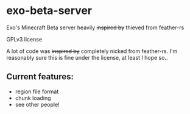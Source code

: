 # exo-beta-server
Exo's Minecraft Beta server heavily ~~inspired by~~ thieved from feather-rs

GPLv3 license

A lot of code was ~~inspired by~~ completely nicked from feather-rs. I'm reasonably sure this is fine under the license, at least I hope so..

## Current features:
* region file format
* chunk loading
* see other people!
